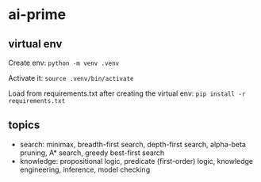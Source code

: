 # ai-prime

## virtual env

Create env: `python -m venv .venv`

Activate it: `source .venv/bin/activate`

Load from requirements.txt after creating the virtual env: `pip install -r requirements.txt`

## topics

- search: minimax, breadth-first search, depth-first search, alpha-beta pruning, A* search, greedy best-first search
- knowledge: propositional logic, predicate (first-order) logic, knowledge engineering, inference, model checking
